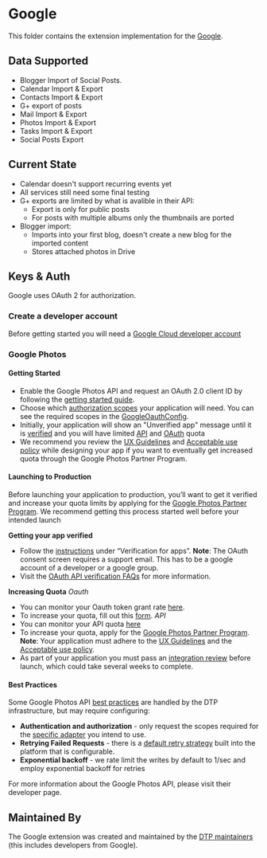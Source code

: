 # Google
This folder contains the extension implementation for the
[Google](https://www.google.com).

## Data Supported

 - Blogger Import of Social Posts.
 - Calendar Import & Export
 - Contacts Import & Export
 - G+ export of posts
 - Mail Import & Export
 - Photos Import & Export
 - Tasks Import & Export
 - Social Posts Export

## Current State

 - Calendar doesn't support recurring events yet
 - All services still need some final testing
 - G+ exports are limited by what is avalible in their API:
   - Export is only for public posts
   - For posts with multiple albums only the thumbnails are ported
 - Blogger import:
    - Imports into your first blog, doesn't create a new blog for the imported content
    - Stores attached photos in Drive

## Keys & Auth
Google uses OAuth 2 for authorization.

### Create a developer account
Before getting started you will need a [Google Cloud developer account](https://console.developers.google.com/start)

### Google Photos
#### Getting Started
 - Enable the Google Photos API and request an OAuth 2.0 client ID by following the [getting started guide](https://developers.google.com/photos/library/guides/get-started).
 - Choose which [authorization scopes](https://developers.google.com/photos/library/guides/authentication-authorization) your application will need. You can see the required scopes in the [GoogleOauthConfig](https://github.com/google/data-transfer-project/blob/master/extensions/auth/portability-auth-google/src/main/java/org/datatransferproject/auth/google/GoogleOAuthConfig.java#L51-L77).
 - Initially, your application will show an "Unverified app" message until it is [verified](https://support.google.com/cloud/answer/7454865) and you will have limited [API](https://developers.google.com/photos/library/guides/api-limits-quotas) and [OAuth](https://console.developers.google.com/apis/credentials/consent) quota
 - We recommend you review the [UX Guidelines](https://developers.google.com/photos/library/guides/ux-guidelines) and [Acceptable use policy](https://developers.google.com/photos/library/guides/acceptable-use)  while designing your app if you want to eventually get increased quota through the Google Photos Partner Program.

#### Launching to Production
Before launching your application to production, you’ll want to get it verified and increase your quota limits by applying for the [Google Photos Partner Program](https://developers.google.com/photos/partner-program/overview). We recommend getting this process started well before your intended launch

__Getting your app verified__
 - Follow the [instructions](https://support.google.com/cloud/answer/7454865) under “Verification for apps”. **Note**: The OAuth consent screen requires a support email. This has to be a google account of a developer or a google group.
 - Visit the [OAuth API verification FAQs](https://support.google.com/cloud/answer/9110914) for more information.

__Increasing Quota__
*Oauth*
 - You can monitor your Oauth token grant rate [here](https://console.developers.google.com/apis/credentials/consent).
 - To increase your quota, fill out this [form](https://support.google.com/code/contact/oauth_quota_increase).
*API*
 - You can monitor your API quota [here](https://console.developers.google.com/iam-admin/quotas)
 - To increase your quota, apply for the [Google Photos Partner Program](https://developers.google.com/photos/partner-program/overview). **Note**: Your application must adhere to the [UX Guidelines](https://developers.google.com/photos/library/guides/ux-guidelines) and the [Acceptable use policy](https://developers.google.com/photos/library/guides/acceptable-use).
 - As part of your application you must pass an [integration review](https://developers.google.com/photos/partner-program/overview#launching) before launch, which could take several weeks to complete.

#### Best Practices
Some Google Photos API [best practices](https://developers.google.com/photos/library/guides/best-practices) are handled by the DTP infrastructure, but may require configuring:
 - __Authentication and authorization__ - only request the scopes required for the [specific adapter](https://github.com/google/data-transfer-project/blob/master/extensions/auth/portability-auth-google/src/main/java/org/datatransferproject/auth/google/GoogleOAuthConfig.java#L51-L77) you intend to use.
 - __Retrying Failed Requests__ - there is a [default retry strategy](https://github.com/google/data-transfer-project/blob/master/distributions/demo-server/src/main/resources/config/retry/default.yaml) built into the platform that is configurable. 
 - __Exponential backoff__ - we rate limit the writes by default to 1/sec and employ exponential backoff for retries

For more information about the Google Photos API, please visit their developer page.

## Maintained By

The Google extension was created and maintained by the
[DTP maintainers](mailto:portability-maintainers@googlegroups.com)
(this includes developers from Google).
